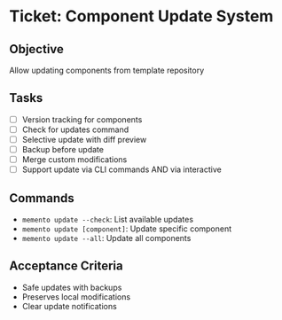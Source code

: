 # Ticket: Component Update System

## Objective
Allow updating components from template repository

## Tasks
- [ ] Version tracking for components
- [ ] Check for updates command
- [ ] Selective update with diff preview
- [ ] Backup before update
- [ ] Merge custom modifications
- [ ] Support update via CLI commands AND via interactive

## Commands
- `memento update --check`: List available updates
- `memento update [component]`: Update specific component
- `memento update --all`: Update all components

## Acceptance Criteria
- Safe updates with backups
- Preserves local modifications
- Clear update notifications